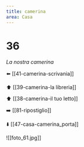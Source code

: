 ```yaml
---
title: camerina
area: Casa
---
```

# 36
_La nostra camerina_

⬅️ [[41-camerina-scrivania]]

⬆️ [[39-camerina-la libreria]]

⬆️ [[38-camerina-il tuo letto]]

➡️ [[81-ripostiglio]]

⬇️ [[47-casa-camerina_porta]]

![[foto_61.jpg]]